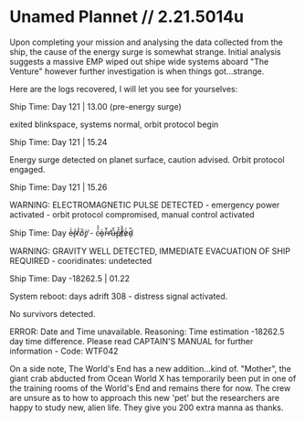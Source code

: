 # Unamed Plannet // 2.21.5014u

Upon completing your mission and analysing the data collected from the ship, the cause of the energy surge is somewhat strange. Initial analysis suggests a massive EMP wiped out shipe wide systems aboard "The Venture" however further investigation is when things got...strange.

Here are the logs recovered, I will let you see for yourselves:

Ship Time: Day 121 | 13.00 (pre-energy surge)

exited blinkspace, systems normal, orbit protocol begin

Ship Time: Day 121 | 15.24

Energy surge detected on planet surface, caution advised. Orbit protocol engaged.

Ship Time: Day 121 | 15.26

WARNING: ELECTROMAGNETIC PULSE DETECTED - emergency power activated - orbit protocol compromised, manual control activated

Ship Time: Day e̴͐̇r̴̘̾ŕ̸͗ó̸̃ṙ̸̭ - c̵̈́̾o̵̖͗r̵͛̌r̴̛͘ǔ̶̌p̸̊̑t̸̂̚è̷̉d̴̖̎

WARNING: GRAVITY WELL DETECTED, IMMEDIATE EVACUATION OF SHIP REQUIRED - cooridinates: undetected

Ship Time: Day -18262.5 | 01.22

System reboot: days adrift 308 - distress signal activated.

No survivors detected.

ERROR: Date and Time unavailable. Reasoning: Time estimation -18262.5 day time difference. Please read CAPTAIN'S MANUAL for further information - Code: WTF042



On a side note, The World's End has a new addition...kind of. "Mother", the giant crab abducted from Ocean World X has temporarily been put in one of the training rooms of the World's End and remains there for now. The crew are unsure as to how to approach this new 'pet' but the researchers are happy to study new, alien life. They give you 200 extra manna as thanks.
